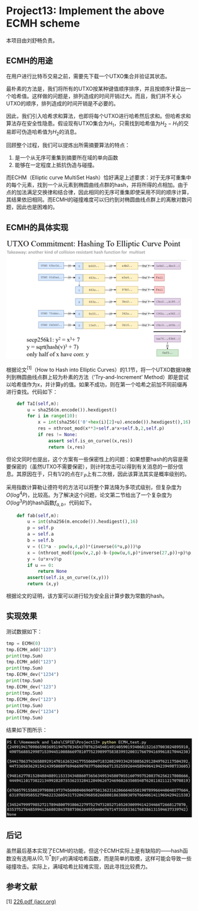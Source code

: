 # Project13: Implement the above ECMH scheme

本项目由刘舒畅负责。

## ECMH的用途

在用户进行比特币交易之前，需要先下载一个UTXO集合并验证其状态。

最朴素的方法是，我们将所有的UTXO按某种键值顺序排序，并且按顺序计算出一个哈希值。这样做的问题是，排列造成的时间开销过大。而且，我们并不关心UTXO的顺序，排列造成的时间开销是不必要的。

因此，我们引入哈希求和算法，也即将每个UTXO进行哈希然后求和。但哈希求和算法存在安全性隐患。假设现有UTXO集合为$H_1$，只需找到哈希值为$H_2-H_1$的交易即可伪造哈希值为$H_2$的消息。

回顾整个过程，我们可以提炼出所需摘要算法的特点：

1. 是一个从无序可重集到摘要所在域的单向函数
2. 能够在一定程度上抵抗伪造与碰撞。

而ECHM（Elliptic curve MultiSet Hash）恰好满足上述要求：对于无序可重集中的每个元素，找到一个从元素到椭圆曲线点群的hash，并将所得的点相加。由于点的加法满足交换律和结合律，因此相同的无序可重集即使采用不同的顺序计算，其结果依旧相同。而ECMH的碰撞难度可以归约到对椭圆曲线点群上的离散对数问题，因此也是困难的。

## ECMH的具体实现

![project](assets/project.png)

根据论文$^{[1]}$（How to Hash into Elliptic Curves）的1.1节，将一个UTXO数据块散列到椭圆曲线点群上较为朴素的方法（‘Try-and-Increment’ Method）即是尝试以哈希值作为x，并计算y的值。如果不成功，则在第一个哈希之前加不同前缀再进行查找。代码如下：

```python
    def TaI(self,m):
        u = sha256(m.encode()).hexdigest()
        for i in range(10):
            x = int(sha256(('0'+hex(i)[2]+u).encode()).hexdigest(),16)
            res = nthroot_mod(x**3+self.a*x+self.b,2,self.p)
            if res != None:
                assert self.is_on_curve((x,res))
                return (x,res)
```

但论文同时也提出，这个方案有一些保密性上的问题：如果想要hash的内容是需要保密的（虽然UTXO不需要保密），则计时攻击可以得到有关消息的一部分信息。其原因在于，只有1/2的点在$\mathbb{F}_P$上有二次根，因此该算法其实是概率级别的。

采用指数计算勒让德符号的方法可以将整个算法降为多项式级别，但复杂度为$O(log^4P)$，比较高。为了解决这个问题，论文第二节给出了一个复杂度为$O(log^3P)$的hash函数$f_{a,b}$，代码如下。

```python
    def fab(self,m):
        u = int(sha256(m.encode()).hexdigest(),16)
        p = self.p
        a = self.a
        b = self.b
        v = ((3*a - pow(u,4,p))*(inverse(6*u,p)))%p
        x = (nthroot_mod((pow(v,2,p)-b-(pow(u,6,p)*inverse(27,p))+p)%p,3,p)+pow(u,2,p)*inverse(3,p))%p
        y = (u*x+v)%p
        if u == 0:
            return None
        assert(self.is_on_curve((x,y)))
        return (x,y)
```

根据论文的证明，该方案可以进行较为安全且计算步数为常数的hash。

## 实现效果

测试数据如下：

```python
tmp = ECMH(0)
tmp.ECMH_add("123")
print(tmp.Sum)
tmp.ECMH_add("123")
print(tmp.Sum)
tmp.ECMH_dev("1234")
print(tmp.Sum)
tmp.ECMH_dev("123")
print(tmp.Sum)
tmp.ECMH_dev("123")
print(tmp.Sum)
tmp.ECMH_dev("1234")
print(tmp.Sum)
```

结果如下图所示：

![output](assets/output.png)

## 后记

虽然最后基本实现了ECMH的功能，但这个ECMH实际上是有缺陷的——hash函数没有选用从$\{0,1\}^*$到$\mathbb{F}_P$的满域哈希函数，而是简单的取模，这样可能会导致一些碰撞攻击。实际上，满域哈希比较难实现，因此寻找比较费力。

## 参考文献

[1] [226.pdf (iacr.org)](https://eprint.iacr.org/2009/226.pdf)